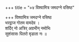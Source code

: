 +++
title = "०४ विश्वामित्र जमदग्ने वसिष्ठ"

+++
विश्वामित्र जमदग्ने वसिष्ठ  
भरद्वाज गोतम वामदेव ।  
शर्दिर् नो अत्रिर् अग्रभीन् नमोभिः  
सुशंसासः पितरो मृडाता नः ॥